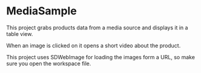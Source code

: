 # MediaSample
This project grabs products data from a media source and displays it in a table view.

When an image is clicked on it opens a short video about the product.

This project uses SDWebImage for loading the images form a URL, so make sure you open the workspace file.
